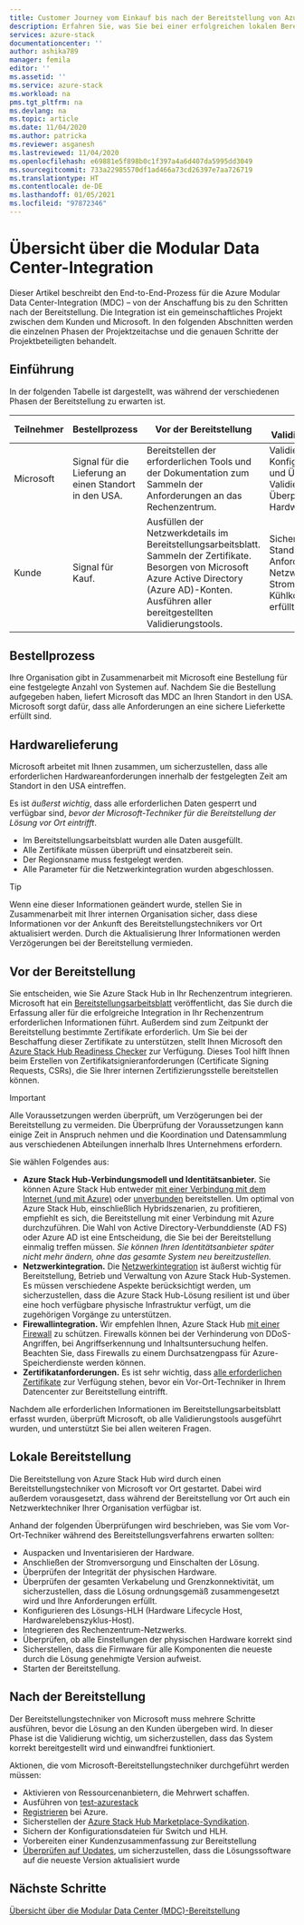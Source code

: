 ```yaml
---
title: Customer Journey vom Einkauf bis nach der Bereitstellung von Azure Stack Hub | Microsoft-Dokumentation
description: Erfahren Sie, was Sie bei einer erfolgreichen lokalen Bereitstellung eines Azure Modular Data Center (MDC) erwarten können – von der Planung bis zu den Aktionen nach der Bereitstellung.
services: azure-stack
documentationcenter: ''
author: ashika789
manager: femila
editor: ''
ms.assetid: ''
ms.service: azure-stack
ms.workload: na
pms.tgt_pltfrm: na
ms.devlang: na
ms.topic: article
ms.date: 11/04/2020
ms.author: patricka
ms.reviewer: asganesh
ms.lastreviewed: 11/04/2020
ms.openlocfilehash: e69881e5f898b0c1f397a4a6d407da5995dd3049
ms.sourcegitcommit: 733a22985570df1ad466a73cd26397e7aa726719
ms.translationtype: HT
ms.contentlocale: de-DE
ms.lasthandoff: 01/05/2021
ms.locfileid: "97872346"
---
```

# <a name="modular-datacenter-integration-overview"></a>Übersicht über die Modular Data Center-Integration

Dieser Artikel beschreibt den End-to-End-Prozess für die Azure Modular Data Center-Integration (MDC) – von der Anschaffung bis zu den Schritten nach der Bereitstellung. Die Integration ist ein gemeinschaftliches Projekt zwischen dem Kunden und Microsoft. In den folgenden Abschnitten werden die einzelnen Phasen der Projektzeitachse und die genauen Schritte der Projektbeteiligten behandelt.

## <a name="introduction"></a>Einführung

In der folgenden Tabelle ist dargestellt, was während der verschiedenen Phasen der Bereitstellung zu erwarten ist.

| Teilnehmer |Bestellprozess |Vor der Bereitstellung |Integration, Validierung, Transport |Lokale Bereitstellung |Nach der Bereitstellung |
|---|---------------|---------------|-----------------------------------|--------------------|----------------|
|Microsoft  | Signal für die Lieferung an einen Standort in den USA.    |Bereitstellen der erforderlichen Tools und der Dokumentation zum Sammeln der Anforderungen an das Rechenzentrum. |Validierung der Konfigurationsartefakte und Überprüfung der Validierungsergebnisse.<br>Überprüfung der Hardwarelieferung.    |Rack und Stack.<br>Netzwerkintegration.<br>Azure Stack Hub-Bereitstellung.<br>Übergabe an den Kunden.    |Registrierung und Azure Stack Hub Marketplace-Syndikation.|
|Kunde   |Signal für Kauf.   |Ausfüllen der Netzwerkdetails im Bereitstellungsarbeitsblatt.<br>Sammeln der Zertifikate.<br>Besorgen von Microsoft Azure Active Directory (Azure AD)-Konten.<br>Ausführen aller bereitgestellten Validierungstools.   |Sicherstellen, dass der Standort alle Anforderungen an Netzwerk, Stromversorgung und Kühlkomponenten erfüllt.   |Vorbereitung mit Konfigurationsartefakten für die Bereitstellung.<br>Sicherstellen der Verfügbarkeit des Netzwerktechnikers beim Kunden.   |     |


## <a name="order-process"></a>Bestellprozess

Ihre Organisation gibt in Zusammenarbeit mit Microsoft eine Bestellung für eine festgelegte Anzahl von Systemen auf. Nachdem Sie die Bestellung aufgegeben haben, liefert Microsoft das MDC an Ihren Standort in den USA. Microsoft sorgt dafür, dass alle Anforderungen an eine sichere Lieferkette erfüllt sind.

## <a name="hardware-delivery"></a>Hardwarelieferung

Microsoft arbeitet mit Ihnen zusammen, um sicherzustellen, dass alle erforderlichen Hardwareanforderungen innerhalb der festgelegten Zeit am Standort in den USA eintreffen.

Es ist *äußerst wichtig*, dass alle erforderlichen Daten gesperrt und verfügbar sind, *bevor der Microsoft-Techniker für die Bereitstellung der Lösung vor Ort eintrifft*.

- Im Bereitstellungsarbeitsblatt wurden alle Daten ausgefüllt.
- Alle Zertifikate müssen überprüft und einsatzbereit sein.
- Der Regionsname muss festgelegt werden.
- Alle Parameter für die Netzwerkintegration wurden abgeschlossen.

>[!Tip]
>Wenn eine dieser Informationen geändert wurde, stellen Sie in Zusammenarbeit mit Ihrer internen Organisation sicher, dass diese Informationen vor der Ankunft des Bereitstellungstechnikers vor Ort aktualisiert werden. Durch die Aktualisierung Ihrer Informationen werden Verzögerungen bei der Bereitstellung vermieden.

## <a name="predeployment"></a>Vor der Bereitstellung

Sie entscheiden, wie Sie Azure Stack Hub in Ihr Rechenzentrum integrieren. Microsoft hat ein [Bereitstellungsarbeitsblatt](../operator/azure-stack-deployment-worksheet.md) veröffentlicht, das Sie durch die Erfassung aller für die erfolgreiche Integration in Ihr Rechenzentrum erforderlichen Informationen führt. Außerdem sind zum Zeitpunkt der Bereitstellung bestimmte Zertifikate erforderlich. Um Sie bei der Beschaffung dieser Zertifikate zu unterstützen, stellt Ihnen Microsoft den [Azure Stack Hub Readiness Checker](../operator/azure-stack-validation-report.md) zur Verfügung. Dieses Tool hilft Ihnen beim Erstellen von Zertifikatsignieranforderungen (Certificate Signing Requests, CSRs), die Sie Ihrer internen Zertifizierungsstelle bereitstellen können.

>[!Important]
>Alle Voraussetzungen werden überprüft, um Verzögerungen bei der Bereitstellung zu vermeiden. Die Überprüfung der Voraussetzungen kann einige Zeit in Anspruch nehmen und die Koordination und Datensammlung aus verschiedenen Abteilungen innerhalb Ihres Unternehmens erfordern.

Sie wählen Folgendes aus:

- **Azure Stack Hub-Verbindungsmodell und Identitätsanbieter.** Sie können Azure Stack Hub entweder [mit einer Verbindung mit dem Internet (und mit Azure)](../operator/azure-stack-connected-deployment.md) oder [unverbunden](../operator/azure-stack-disconnected-deployment.md) bereitstellen. Um optimal von Azure Stack Hub, einschließlich Hybridszenarien, zu profitieren, empfiehlt es sich, die Bereitstellung mit einer Verbindung mit Azure durchzuführen. Die Wahl von Active Directory-Verbunddienste (AD FS) oder Azure AD ist eine Entscheidung, die Sie bei der Bereitstellung einmalig treffen müssen. *Sie können Ihren Identitätsanbieter später nicht mehr ändern, ohne das gesamte System neu bereitzustellen.*
- **Netzwerkintegration.** Die [Netzwerkintegration](../operator/azure-stack-network.md) ist äußerst wichtig für Bereitstellung, Betrieb und Verwaltung von Azure Stack Hub-Systemen. Es müssen verschiedene Aspekte berücksichtigt werden, um sicherzustellen, dass die Azure Stack Hub-Lösung resilient ist und über eine hoch verfügbare physische Infrastruktur verfügt, um die zugehörigen Vorgänge zu unterstützen.
- **Firewallintegration.** Wir empfehlen Ihnen, Azure Stack Hub [mit einer Firewall](../operator/azure-stack-firewall.md) zu schützen. Firewalls können bei der Verhinderung von DDoS-Angriffen, bei Angriffserkennung und Inhaltsuntersuchung helfen. Beachten Sie, dass Firewalls zu einem Durchsatzengpass für Azure-Speicherdienste werden können.
- **Zertifikatanforderungen.** Es ist sehr wichtig, dass [alle erforderlichen Zertifikate](../operator/azure-stack-pki-certs.md) zur Verfügung stehen, bevor ein Vor-Ort-Techniker in Ihrem Datencenter zur Bereitstellung eintrifft.

Nachdem alle erforderlichen Informationen im Bereitstellungsarbeitsblatt erfasst wurden, überprüft Microsoft, ob alle Validierungstools ausgeführt wurden, und unterstützt Sie bei allen weiteren Fragen.

## <a name="onsite-deployment"></a>Lokale Bereitstellung

Die Bereitstellung von Azure Stack Hub wird durch einen Bereitstellungstechniker von Microsoft vor Ort gestartet. Dabei wird außerdem vorausgesetzt, dass während der Bereitstellung vor Ort auch ein Netzwerktechniker Ihrer Organisation verfügbar ist.

Anhand der folgenden Überprüfungen wird beschrieben, was Sie vom Vor-Ort-Techniker während des Bereitstellungsverfahrens erwarten sollten:

- Auspacken und Inventarisieren der Hardware.
- Anschließen der Stromversorgung und Einschalten der Lösung.
- Überprüfen der Integrität der physischen Hardware.
- Überprüfen der gesamten Verkabelung und Grenzkonnektivität, um sicherzustellen, dass die Lösung ordnungsgemäß zusammengesetzt wird und Ihre Anforderungen erfüllt.
- Konfigurieren des Lösungs-HLH (Hardware Lifecycle Host, Hardwarelebenszyklus-Host).
- Integrieren des Rechenzentrum-Netzwerks.
- Überprüfen, ob alle Einstellungen der physischen Hardware korrekt sind
- Sicherstellen, dass die Firmware für alle Komponenten die neueste durch die Lösung genehmigte Version aufweist.
- Starten der Bereitstellung.

## <a name="post-deployment"></a>Nach der Bereitstellung

Der Bereitstellungstechniker von Microsoft muss mehrere Schritte ausführen, bevor die Lösung an den Kunden übergeben wird. In dieser Phase ist die Validierung wichtig, um sicherzustellen, dass das System korrekt bereitgestellt wird und einwandfrei funktioniert.

Aktionen, die vom Microsoft-Bereitstellungstechniker durchgeführt werden müssen:

- Aktivieren von Ressourcenanbietern, die Mehrwert schaffen.
- Ausführen von [test-azurestack](../operator/azure-stack-diagnostic-test.md)
- [Registrieren](../operator/azure-stack-registration-role.md) bei Azure.
- Sicherstellen der [Azure Stack Hub Marketplace-Syndikation](../operator/azure-stack-marketplace.md).
- Sichern der Konfigurationsdateien für Switch und HLH.
- Vorbereiten einer Kundenzusammenfassung zur Bereitstellung
- [Überprüfen auf Updates](../operator/azure-stack-updates.md), um sicherzustellen, dass die Lösungssoftware auf die neueste Version aktualisiert wurde

## <a name="next-steps"></a>Nächste Schritte

[Übersicht über die Modular Data Center (MDC)-Bereitstellung](deployment-overview.md)

